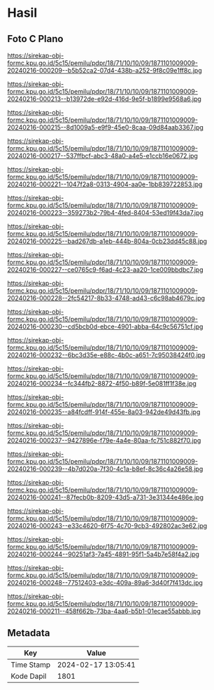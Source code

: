 # Hasil

## Foto C Plano

https://sirekap-obj-formc.kpu.go.id/5c15/pemilu/pdpr/18/71/10/10/09/1871101009009-20240216-000209--b5b52ca2-07d4-438b-a252-9f8c09e1ff8c.jpg

https://sirekap-obj-formc.kpu.go.id/5c15/pemilu/pdpr/18/71/10/10/09/1871101009009-20240216-000213--b13972de-e92d-416d-9e5f-b1899e9568a6.jpg

https://sirekap-obj-formc.kpu.go.id/5c15/pemilu/pdpr/18/71/10/10/09/1871101009009-20240216-000215--8d1009a5-e9f9-45e0-8caa-09d84aab3367.jpg

https://sirekap-obj-formc.kpu.go.id/5c15/pemilu/pdpr/18/71/10/10/09/1871101009009-20240216-000217--537ffbcf-abc3-48a0-a4e5-e1ccb16e0672.jpg

https://sirekap-obj-formc.kpu.go.id/5c15/pemilu/pdpr/18/71/10/10/09/1871101009009-20240216-000221--1047f2a8-0313-4904-aa0e-1bb839722853.jpg

https://sirekap-obj-formc.kpu.go.id/5c15/pemilu/pdpr/18/71/10/10/09/1871101009009-20240216-000223--359273b2-79b4-4fed-8404-53ed19f43da7.jpg

https://sirekap-obj-formc.kpu.go.id/5c15/pemilu/pdpr/18/71/10/10/09/1871101009009-20240216-000225--bad267db-a1eb-444b-804a-0cb23dd45c88.jpg

https://sirekap-obj-formc.kpu.go.id/5c15/pemilu/pdpr/18/71/10/10/09/1871101009009-20240216-000227--ce0765c9-f6ad-4c23-aa20-1ce009bbdbc7.jpg

https://sirekap-obj-formc.kpu.go.id/5c15/pemilu/pdpr/18/71/10/10/09/1871101009009-20240216-000228--2fc54217-8b33-4748-ad43-c6c98ab4679c.jpg

https://sirekap-obj-formc.kpu.go.id/5c15/pemilu/pdpr/18/71/10/10/09/1871101009009-20240216-000230--cd5bcb0d-ebce-4901-abba-64c9c56751cf.jpg

https://sirekap-obj-formc.kpu.go.id/5c15/pemilu/pdpr/18/71/10/10/09/1871101009009-20240216-000232--6bc3d35e-e88c-4b0c-a651-7c95038424f0.jpg

https://sirekap-obj-formc.kpu.go.id/5c15/pemilu/pdpr/18/71/10/10/09/1871101009009-20240216-000234--fc344fb2-8872-4f50-b89f-5e081ff1f38e.jpg

https://sirekap-obj-formc.kpu.go.id/5c15/pemilu/pdpr/18/71/10/10/09/1871101009009-20240216-000235--a84fcdff-914f-455e-8a03-942de49d43fb.jpg

https://sirekap-obj-formc.kpu.go.id/5c15/pemilu/pdpr/18/71/10/10/09/1871101009009-20240216-000237--9427896e-f79e-4a4e-80aa-fc751c882f70.jpg

https://sirekap-obj-formc.kpu.go.id/5c15/pemilu/pdpr/18/71/10/10/09/1871101009009-20240216-000239--4b7d020a-7f30-4c1a-b8ef-8c36c4a26e58.jpg

https://sirekap-obj-formc.kpu.go.id/5c15/pemilu/pdpr/18/71/10/10/09/1871101009009-20240216-000241--87fecb0b-8209-43d5-a731-3e31344e486e.jpg

https://sirekap-obj-formc.kpu.go.id/5c15/pemilu/pdpr/18/71/10/10/09/1871101009009-20240216-000243--e33c4620-6f75-4c70-9cb3-492802ac3e62.jpg

https://sirekap-obj-formc.kpu.go.id/5c15/pemilu/pdpr/18/71/10/10/09/1871101009009-20240216-000244--90251af3-7a45-4891-95f1-5a4b7e58f4a2.jpg

https://sirekap-obj-formc.kpu.go.id/5c15/pemilu/pdpr/18/71/10/10/09/1871101009009-20240216-000248--77512403-e3dc-409a-89a6-3d40f7f413dc.jpg

https://sirekap-obj-formc.kpu.go.id/5c15/pemilu/pdpr/18/71/10/10/09/1871101009009-20240216-000211--458f662b-73ba-4aa6-b5b1-01ecae55abbb.jpg


## Metadata

| Key        | Value               |
| ---------- | ------------------- |
| Time Stamp | 2024-02-17 13:05:41 |
| Kode Dapil | 1801                |



